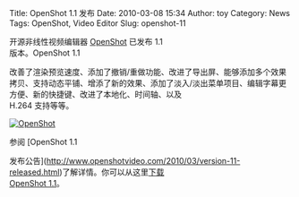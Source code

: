 Title: OpenShot 1.1 发布
Date: 2010-03-08 15:34
Author: toy
Category: News
Tags: OpenShot, Video Editor
Slug: openshot-11

开源非线性视频编辑器 [OpenShot](http://www.openshotvideo.com/) 已发布
1.1  
版本。OpenShot 1.1  

改善了渲染预览速度、添加了撤销/重做功能、改进了导出屏、能够添加多个效果拷贝、支持动态平铺、增添了新的效果、添加了淡入/淡出菜单项目、编辑字幕更方便、新的快捷键、改进了本地化、时间轴、以及  
H.264 支持等等。

[![OpenShot](http://i.linuxtoy.org/images/2010/03/openshot-thumb.png)](http://i.linuxtoy.org/images/2010/03/openshot.png)

参阅 [OpenShot 1.1  

发布公告](http://www.openshotvideo.com/2010/03/version-11-released.html)了解详情。你可以从这里[下载  
OpenShot 1.1](http://www.openshotvideo.com/2008/04/download.html)。
